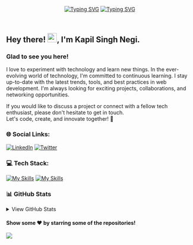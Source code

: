 <header>
  
[![Typing SVG](https://readme-typing-svg.demolab.com?font=Fira+Code&weight=900&size=32&duration=4000&pause=800&color=0D0D0D&vCenter=true&width=800&lines=Welcome+to+my+profile!;Let's+Connect!+%F0%9F%A4%9D)](https://git.io/typing-svg#gh-light-mode-only)
[![Typing SVG](https://readme-typing-svg.demolab.com?font=Fira+Code&weight=900&size=32&duration=4000&pause=800&color=FDFDFD&vCenter=true&width=800&lines=Welcome+to+my+profile!;Let's+Connect!+%F0%9F%A4%9D)](https://git.io/typing-svg#gh-dark-mode-only)  

</header>

## Hey there! <img src="https://media.giphy.com/media/hvRJCLFzcasrR4ia7z/giphy.gif" width="25px">, I'm Kapil Singh Negi.
### Glad to see you here!  
I love to experiment with technology and learn new things. In the ever-evolving world of technology, I'm committed to continuous learning. I stay up-to-date with the latest trends, tools, and best practices in web development. I'm always looking for exciting projects, collaborations, and networking opportunities. 

If you would like to discuss a project or connect with a fellow tech enthusiast, please don't hesitate to get in touch.<br>
Let's code, create, and innovate together! 🌟
<br>

### 🌐 Social Links:
[![LinkedIn](https://img.shields.io/badge/LinkedIn-%230077B5.svg?logo=linkedin&logoColor=white&color=0A66C2)](https://linkedin.com/in/kapil-singh-negi/) 
[![Twitter](https://img.shields.io/badge/X-%231DA1F2.svg?logo=X&logoColor=black&color=white)](https://x.com/kapilsinghnegi_)


### 💻 Tech Stack:

[![My Skills](https://skillicons.dev/icons?i=javascript,typescript,react,expressjs,nodejs,mongodb,tailwindcss,nextjs,postgresql,redux,postman,materialui,firebase,supabase,jest,git,github,python,css,html,bootstrap,styledcomponents,npm,pnpm,babel,figma,pycharm,anaconda,vite,vitest,vercel,netlify,markdown,vscode,linux,bash&theme=light&perline=18)](https://skillicons.dev#gh-light-mode-only)
[![My Skills](https://skillicons.dev/icons?i=javascript,typescript,react,expressjs,nodejs,mongodb,tailwindcss,nextjs,postgresql,redux,postman,materialui,firebase,supabase,jest,git,github,python,css,html,bootstrap,styledcomponents,npm,pnpm,babel,figma,pycharm,anaconda,vite,vitest,vercel,netlify,markdown,vscode,linux,bash&theme=dark&perline=18)](https://skillicons.dev#gh-dark-mode-only)

### 📊 GitHub Stats
<details>
  <summary>View GitHub Stats</summary>
  
  [![kapilsinghnegi's GitHub stats](https://github-readme-stats.vercel.app/api?username=kapilsinghnegi&show_icons=true&theme=default)](https://github.com/kapilsinghnegi/#gh-light-mode-only)
  [![kapilsinghnegi's GitHub stats](https://github-readme-stats.vercel.app/api?username=kapilsinghnegi&show_icons=true&theme=dark)](https://github.com/kapilsinghnegi/#gh-dark-mode-only)

</details>


#### Show some ❤️ by starring some of the repositories!

![](https://komarev.com/ghpvc/?username=kapilsinghnegi&color=blue&abbreviated=true)
